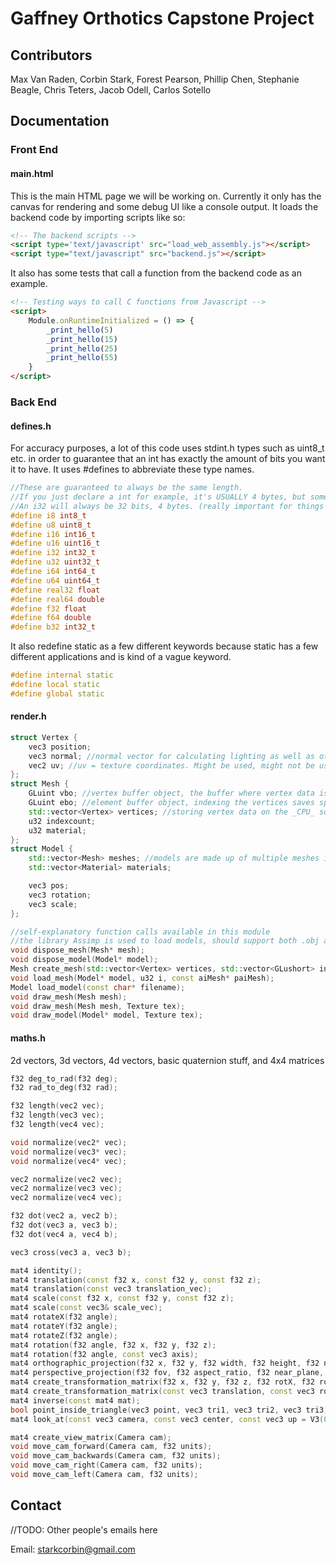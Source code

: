 # Gaffney Orthotics Capstone Project

## Contributors

Max Van Raden,
Corbin Stark,
Forest Pearson,
Phillip Chen,
Stephanie Beagle,
Chris Teters,
Jacob Odell,
Carlos Sotello

## Documentation

### Front End

#### main.html

This is the main HTML page we will be working on. Currently it only has the canvas for rendering and some debug UI like a console output.
It loads the backend code by importing scripts like so:

```html
<!-- The backend scripts -->
<script type='text/javascript' src="load_web_assembly.js"></script>
<script type="text/javascript" src="backend.js"></script>
```

It also has some tests that call a function from the backend code as an example.

```html
<!-- Testing ways to call C functions from Javascript -->
<script>
	Module.onRuntimeInitialized = () => {
		_print_hello(5)
		_print_hello(15)
		_print_hello(25)
		_print_hello(55)
	}
</script>
```

### Back End

#### defines.h

For accuracy purposes, a lot of this code uses stdint.h types such as uint8_t etc. in order to guarantee that an int has exactly the amount of bits you want it to have.
It uses #defines to abbreviate these type names.

```cpp
//These are guaranteed to always be the same length.
//If you just declare a int for example, it's USUALLY 4 bytes, but sometimes with different systems it could be 8 by default.
//An i32 will always be 32 bits, 4 bytes. (really important for things like unions, bitwise operations, etc.)
#define i8 int8_t
#define u8 uint8_t
#define i16 int16_t
#define u16 uint16_t
#define i32 int32_t
#define u32 uint32_t
#define i64 int64_t
#define u64 uint64_t
#define real32 float
#define real64 double
#define f32 float
#define f64 double
#define b32 int32_t
```

It also redefine static as a few different keywords because static has a few different applications and is kind of a vague keyword.

```cpp
#define internal static
#define local static
#define global static
```

#### render.h

```cpp
struct Vertex {
    vec3 position;
    vec3 normal; //normal vector for calculating lighting as well as other mathematical operations down the line most likely.
    vec2 uv; //uv = texture coordinates. Might be used, might not be used.
};
struct Mesh {
    GLuint vbo; //vertex buffer object, the buffer where vertex data is stored _on the GPU_
    GLuint ebo; //element buffer object, indexing the vertices saves space
    std::vector<Vertex> vertices; //storing vertex data on the _CPU_ so that it can be manipulated. Have to upload this data to the GPU again for changes to actually be rendered though.
    u32 indexcount;
    u32 material;
};
struct Model {
    std::vector<Mesh> meshes; //models are made up of multiple meshes in plenty of cases, where each one has a different material
    std::vector<Material> materials;

    vec3 pos;
    vec3 rotation;
    vec3 scale;
};

//self-explanatory function calls available in this module
//the library Assimp is used to load models, should support both .obj and .stl but I have to get it working first to test
void dispose_mesh(Mesh* mesh);
void dispose_model(Model* model);
Mesh create_mesh(std::vector<Vertex> vertices, std::vector<GLushort> indices);
void load_mesh(Model* model, u32 i, const aiMesh* paiMesh);
Model load_model(const char* filename);
void draw_mesh(Mesh mesh);
void draw_mesh(Mesh mesh, Texture tex);
void draw_model(Model* model, Texture tex);
```
#### maths.h

2d vectors, 3d vectors, 4d vectors, basic quaternion stuff, and 4x4 matrices

```cpp
f32 deg_to_rad(f32 deg);
f32 rad_to_deg(f32 rad);

f32 length(vec2 vec);
f32 length(vec3 vec);
f32 length(vec4 vec);

void normalize(vec2* vec);
void normalize(vec3* vec);
void normalize(vec4* vec);

vec2 normalize(vec2 vec);
vec2 normalize(vec3 vec);
vec2 normalize(vec4 vec);

f32 dot(vec2 a, vec2 b);
f32 dot(vec3 a, vec3 b);
f32 dot(vec4 a, vec4 b);

vec3 cross(vec3 a, vec3 b);

mat4 identity();
mat4 translation(const f32 x, const f32 y, const f32 z);
mat4 translation(const vec3 translation_vec);
mat4 scale(const f32 x, const f32 y, const f32 z);
mat4 scale(const vec3& scale_vec);
mat4 rotateX(f32 angle);
mat4 rotateY(f32 angle);
mat4 rotateZ(f32 angle);
mat4 rotation(f32 angle, f32 x, f32 y, f32 z);
mat4 rotation(f32 angle, const vec3 axis);
mat4 orthographic_projection(f32 x, f32 y, f32 width, f32 height, f32 near_plane, f32 far_plane);
mat4 perspective_projection(f32 fov, f32 aspect_ratio, f32 near_plane, f32 far_plane);
mat4 create_transformation_matrix(f32 x, f32 y, f32 z, f32 rotX, f32 rotY, f32 rotZ, f32 scaleX, f32 scaleY, f32 scaleZ);
mat4 create_transformation_matrix(const vec3 translation, const vec3 rotation, const vec3 scale_vec);
mat4 inverse(const mat4 mat);
bool point_inside_triangle(vec3 point, vec3 tri1, vec3 tri2, vec3 tri3);
mat4 look_at(const vec3 camera, const vec3 center, const vec3 up = V3(0, 1, 0));

mat4 create_view_matrix(Camera cam);
void move_cam_forward(Camera cam, f32 units);
void move_cam_backwards(Camera cam, f32 units);
void move_cam_right(Camera cam, f32 units);
void move_cam_left(Camera cam, f32 units);
```

## Contact

//TODO: Other people's emails here

Email: starkcorbin@gmail.com
